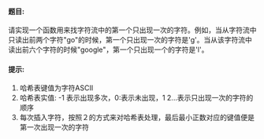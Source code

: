 #### 题目:<br>
请实现一个函数用来找字符流中的第一个只出现一次的字符。例如，当从字符流中只读出前两个字符"go"的时候，第一个只出现一次的字符是'g'。当从该字符流中读出前六个字符的时候"google"，第一个只出现一个的字符是'l'。

#### 提示:<br>
1. 哈希表键值为字符ASCII
2. 哈希表实值: -1 表示出现多次，0:表示未出现，1 2...表示只出现一次的字符的顺序
3. 每次插入字符，按照２的方式来对哈希表处理，最后最小正数对应的键值便是第一次出现一次的字符
